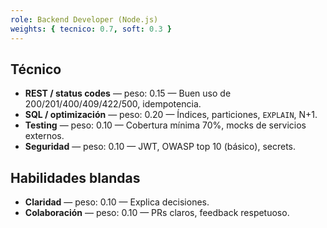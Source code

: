 ```yaml
---
role: Backend Developer (Node.js)
weights: { tecnico: 0.7, soft: 0.3 }
---
```


## Técnico
- **REST / status codes** — peso: 0.15 — Buen uso de 200/201/400/409/422/500, idempotencia.
- **SQL / optimización** — peso: 0.20 — Índices, particiones, `EXPLAIN`, N+1.
- **Testing** — peso: 0.10 — Cobertura mínima 70%, mocks de servicios externos.
- **Seguridad** — peso: 0.10 — JWT, OWASP top 10 (básico), secrets.

## Habilidades blandas
- **Claridad** — peso: 0.10 — Explica decisiones.
- **Colaboración** — peso: 0.10 — PRs claros, feedback respetuoso.
